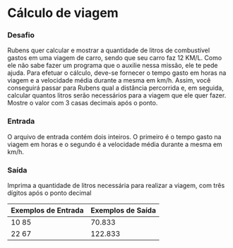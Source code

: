 # Cálculo de viagem

 ### Desafio
Rubens quer calcular e mostrar a quantidade de litros de combustível gastos em uma viagem de carro, sendo que seu carro faz 12 KM/L. Como ele não sabe fazer um programa que o auxilie nessa missão, ele te pede ajuda. Para efetuar o cálculo, deve-se fornecer o tempo gasto em horas na viagem e a velocidade média durante a mesma em km/h. Assim, você conseguirá passar para Rubens qual a distância percorrida e, em seguida, calcular quantos litros serão necessários para a viagem que ele quer fazer. Mostre o valor com 3 casas decimais após o ponto.
 ### Entrada
O arquivo de entrada contém dois inteiros. O primeiro é o tempo gasto na viagem em horas e o segundo é a velocidade média durante a mesma em km/h.
 ### Saída
Imprima a quantidade de litros necessária para realizar a viagem, com três dígitos após o ponto decimal

| Exemplos de Entrada  | Exemplos de Saída  | 
|---|---|
| 10 85 | 70.833 |
| 22 67 | 122.833 |